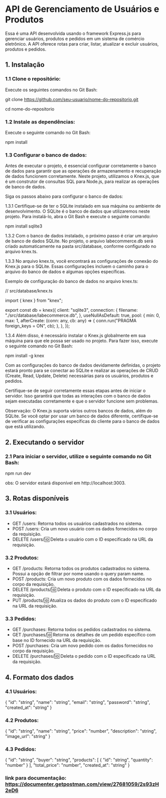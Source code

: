 # API de Gerenciamento de Usuários e Produtos

Essa é uma API desenvolvida usando o framework Express.js para gerenciar usuários, produtos e pedidos em um sistema de comércio eletrônico. A API oferece rotas para criar, listar, atualizar e excluir usuários, produtos e pedidos.

## 1. Instalação

### 1.1 Clone o repositório:
Execute os seguintes comandos no Git Bash:

git clone https://github.com/seu-usuario/nome-do-repositorio.git

cd nome-do-repositorio

### 1.2 Instale as dependências:
Execute o seguinte comando no Git Bash:

npm install

### 1.3 Configurar o banco de dados:

Antes de executar o projeto, é essencial configurar corretamente o banco de dados para garantir que as operações de armazenamento e recuperação de dados funcionem corretamente. Neste projeto, utilizamos o Knex.js, que é um construtor de consultas SQL para Node.js, para realizar as operações de banco de dados.

Siga os passos abaixo para configurar o banco de dados:

1.3.1 Certifique-se de ter o SQLite instalado em sua máquina ou ambiente de desenvolvimento. O SQLite é o banco de dados que utilizaremos neste projeto.  Para instalá-lo, abra o Git Bash e execute o seguinte comando:

npm install sqlite3

1.3.2 Com o banco de dados instalado, o próximo passo é criar um arquivo de banco de dados SQLite. No projeto, o arquivo labecommerce.db será criado automaticamente na pasta src/database, conforme configurado no arquivo knex.ts.

1.3.3 No arquivo knex.ts, você encontrará as configurações de conexão do Knex.js para o SQLite. Essas configurações incluem o caminho para o arquivo do banco de dados e algumas opções específicas.

Exemplo de configuração do banco de dados no arquivo knex.ts: 

// src/database/knex.ts

import { knex } from "knex";

export const db = knex({
  client: "sqlite3", 
  connection: {
    filename: "./src/database/labecommerce.db",
  },
  useNullAsDefault: true, 
  pool: {
    min: 0, 
    max: 1, 
    afterCreate: (conn: any, cb: any) => {
      conn.run("PRAGMA foreign_keys = ON", cb);
    }, 
  },
});

1.3.4 Além disso, é necessário instalar o Knex.js globalmente em sua máquina para que ele possa ser usado no projeto. Para fazer isso, execute o seguinte comando no Git Bash:

npm install -g knex

Com as configurações do banco de dados devidamente definidas, o projeto estará pronto para se conectar ao SQLite e realizar as operações de CRUD (Create, Read, Update, Delete) necessárias para os usuários, produtos e pedidos.

Certifique-se de seguir corretamente essas etapas antes de iniciar o servidor. Isso garantirá que todas as interações com o banco de dados sejam executadas corretamente e que o servidor funcione sem problemas.

Observação: O Knex.js suporta vários outros bancos de dados, além do SQLite. Se você optar por usar um banco de dados diferente, certifique-se de verificar as configurações específicas do cliente para o banco de dados que está utilizando.

## 2. Executando o servidor

### 2.1 Para iniciar o servidor, utilize o seguinte comando no Git Bash:

npm run dev

obs: O servidor estará disponível em http://localhost:3003.

## 3. Rotas disponíveis

### 3.1 Usuários:

- GET /users: Retorna todos os usuários cadastrados no sistema.
- POST /users: Cria um novo usuário com os dados fornecidos no corpo da requisição.
- DELETE /users/:id: Deleta o usuário com o ID especificado na URL da requisição.

### 3.2 Produtos:

- GET /products: Retorna todos os produtos cadastrados no sistema. Possui a opção de filtrar por nome usando o query param name.
- POST /products: Cria um novo produto com os dados fornecidos no corpo da requisição.
- DELETE /products/:id: Deleta o produto com o ID especificado na URL da requisição.
- PUT /products/:id: Atualiza os dados do produto com o ID especificado na URL da requisição.

### 3.3 Pedidos:

- GET /purchases: Retorna todos os pedidos cadastrados no sistema.
- GET /purchases/:id: Retorna os detalhes de um pedido específico com base no ID fornecido na URL da requisição.
- POST /purchases: Cria um novo pedido com os dados fornecidos no corpo da requisição.
- DELETE /purchases/:id: Deleta o pedido com o ID especificado na URL da requisição.

## 4. Formato dos dados

### 4.1 Usuários:

{
"id": "string",
"name": "string",
"email": "string",
"password": "string",
"created_at": "string"
}

### 4.2 Produtos:

{
"id": "string",
"name": "string",
"price": "number",
"description": "string",
"image_url": "string"
}

### 4.3 Pedidos:

{
"id": "string",
"buyer": "string",
"products": [
{
"id": "string",
"quantity": "number"
}
],
"total_price": "number",
"created_at": "string"
}

### link para documentação: https://documenter.getpostman.com/view/27681059/2s93zH2eD6
